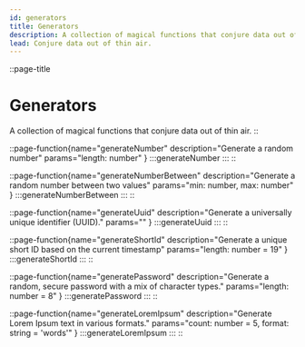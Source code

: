 ```yaml
---
id: generators
title: Generators
description: A collection of magical functions that conjure data out of thin air.
lead: Conjure data out of thin air.
---
```

::page-title
# Generators
A collection of magical functions that conjure data out of thin air.
::

::page-function{name="generateNumber" description="Generate a random number" params="length: number" }
:::generateNumber
:::
::

::page-function{name="generateNumberBetween" description="Generate a random number between two values" params="min: number, max: number" }
:::generateNumberBetween
:::
::

::page-function{name="generateUuid" description="Generate a universally unique identifier (UUID)." params="" }
:::generateUuid
:::
::

::page-function{name="generateShortId" description="Generate a unique short ID based on the current timestamp" params="length: number = 19" }
:::generateShortId
:::
::

::page-function{name="generatePassword" description="Generate a random, secure password with a mix of character types." params="length: number = 8" }
:::generatePassword
:::
::

::page-function{name="generateLoremIpsum" description="Generate Lorem Ipsum text in various formats." params="count: number = 5, format: string = 'words'" }
:::generateLoremIpsum
:::
::

